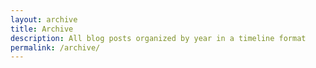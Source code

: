 ```yaml
---
layout: archive
title: Archive
description: All blog posts organized by year in a timeline format
permalink: /archive/
---
```

